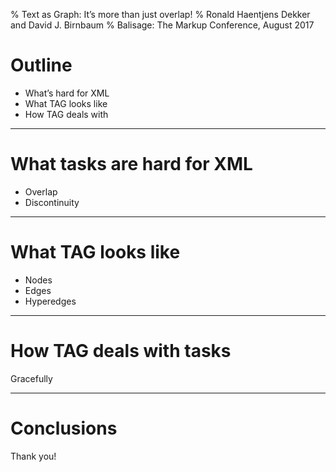 % Text as Graph: It’s more than just overlap!
% Ronald Haentjens Dekker and David J. Birnbaum
% Balisage: The Markup Conference, August 2017

# Outline

* What’s hard for XML
* What TAG looks like
* How TAG deals with 

____

# What tasks are hard for XML

* Overlap
* Discontinuity

____

# What TAG looks like

* Nodes
* Edges
* Hyperedges

____

# How TAG deals with tasks

Gracefully

____

# Conclusions

Thank you!

